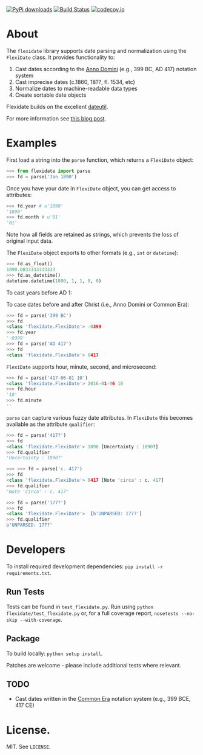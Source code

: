 [![PyPi downloads](http://img.shields.io/pypi/v/flexidate.svg?style=flat)](https://pypi.python.org/pypi/flexidate/) [![Build Status](https://travis-ci.org/okfn/flexidate.svg?branch=master)](https://travis-ci.org/okfn/flexidate) [![codecov.io](http://codecov.io/github/okfn/flexidate/coverage.svg?branch=master)](http://codecov.io/github/okfn/flexidate?branch=master)


# About

The `flexidate` library supports date parsing and normalization using the `FlexiDate` class. It provides functionality to:

1. Cast dates according to the [Anno Domini](https://en.wikipedia.org/wiki/Anno_Domini) (e.g., 399 BC, AD 417) notation system
1. Cast imprecise dates (c.1860, 18??, fl. 1534, etc)
1. Normalize dates to machine-readable data types
1. Create sortable date objects

Flexidate builds on the excellent [dateutil](https://dateutil.readthedocs.org/en/latest/).

For more information see [this blog post](http://www.rufuspollock.org/2009/06/18/flexible-dates-in-python/).


# Examples

First load a string into the `parse` function, which returns a `FlexiDate` object:

``` python
>>> from flexidate import parse
>>> fd = parse('Jan 1890')
```

Once you have your date in `FlexiDate` object, you can get access to attributes:

``` python
>>> fd.year # u'1890'
'1890'
>>> fd.month # u'01'
'01'
```

Note how all fields are retained as strings, which prevents the loss of original input data.

The `FlexiDate` object exports to other formats (e.g., `int` or `datetime`):

``` python
>>> fd.as_float()
1890.0833333333333
>>> fd.as_datetime()
datetime.datetime(1890, 1, 1, 0, 0)
```

<!--1. TODO: figure out how to do BC years and say this up top -->
To cast years before AD 1:

To case dates before and after Christ (i.e., Anno Domini or Common Era):

``` python
>>> fd = parse('399 BC')
>>> fd
<class 'flexidate.FlexiDate'> -0399
>>> fd.year
'-0399'
>>> fd = parse('AD 417')
>>> fd
<class 'flexidate.FlexiDate'> 0417
```


`FlexiDate` supports hour, minute, second, and microsecond:

``` python
>>> fd = parse('417-06-01 10')
<class 'flexidate.FlexiDate'> 2016-01-06 10
>>> fd.hour
'10'
>>> fd.minute
''
```

`parse` can capture various fuzzy date attributes. In `FlexiDate` this becomes available as the attribute `qualifier`:

``` python
>>> fd = parse('417?')
>>> fd
<class 'flexidate.FlexiDate'> 1890 [Uncertainty : 1890?]
>>> fd.qualifier
'Uncertainty : 1890?'
```

``` python
>>> >>> fd = parse('c. 417')
>>> fd
<class 'flexidate.FlexiDate'> 0417 [Note 'circa' : c. 417]
>>> fd.qualifier
"Note 'circa' : c. 417"
```

``` python
>>> fd = parse('177?')
>>> fd
<class 'flexidate.FlexiDate'>  [b'UNPARSED: 177?']
>>> fd.qualifier
b'UNPARSED: 177?'
```



# Developers

To install required development dependencies: `pip install -r requirements.txt`.

## Run Tests

Tests can be found in `test_flexidate.py`. Run using `python flexidate/test_flexidate.py` or, for a full coverage report, `nosetests --no-skip --with-coverage`. 

## Package

To build locally: `python setup install`.

Patches are welcome - please include additional tests where relevant.


## TODO

* Cast dates written in the [Common Era](https://en.wikipedia.org/wiki/Common_Era) notation system (e.g., 399 BCE, 417 CE) 


# License.

MIT. See `LICENSE`.
